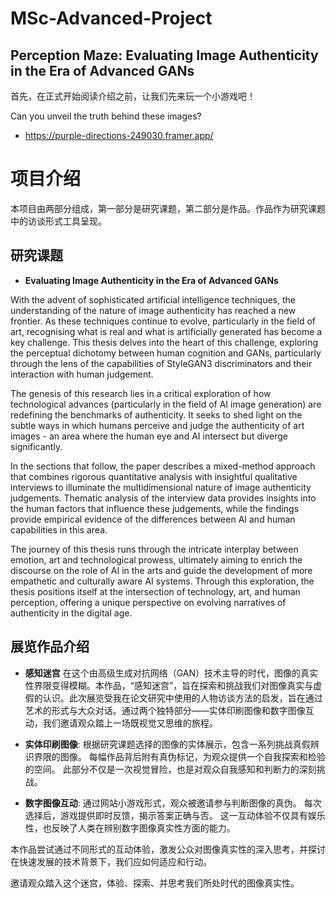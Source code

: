 # MSc-Advanced-Project
## Perception Maze: Evaluating Image Authenticity in the Era of Advanced GANs

首先，在正式开始阅读介绍之前，让我们先来玩一个小游戏吧！

Can you unveil the truth behind these images?

- https://purple-directions-249030.framer.app/

# 项目介绍

本项目由两部分组成，第一部分是研究课题，第二部分是作品。作品作为研究课题中的访谈形式工具呈现。

## 研究课题

- **Evaluating Image Authenticity in the Era of Advanced GANs**

With the advent of sophisticated artificial intelligence techniques, the understanding of the nature of image authenticity has reached a new frontier. As these techniques continue to evolve, particularly in the field of art, recognising what is real and what is artificially generated has become a key challenge. This thesis delves into the heart of this challenge, exploring the perceptual dichotomy between human cognition and GANs, particularly through the lens of the capabilities of StyleGAN3 discriminators and their interaction with human judgement.

The genesis of this research lies in a critical exploration of how technological advances (particularly in the field of AI image generation) are redefining the benchmarks of authenticity. It seeks to shed light on the subtle ways in which humans perceive and judge the authenticity of art images - an area where the human eye and AI intersect but diverge significantly.

In the sections that follow, the paper describes a mixed-method approach that combines rigorous quantitative analysis with insightful qualitative interviews to illuminate the multidimensional nature of image authenticity judgements. Thematic analysis of the interview data provides insights into the human factors that influence these judgements, while the findings provide empirical evidence of the differences between AI and human capabilities in this area.

The journey of this thesis runs through the intricate interplay between emotion, art and technological prowess, ultimately aiming to enrich the discourse on the role of AI in the arts and guide the development of more empathetic and culturally aware AI systems. Through this exploration, the thesis positions itself at the intersection of technology, art, and human perception, offering a unique perspective on evolving narratives of authenticity in the digital age.


## 展览作品介绍

- **感知迷宫**
  在这个由高级生成对抗网络（GAN）技术主导的时代，图像的真实性界限变得模糊。本作品，“感知迷宫”，旨在探索和挑战我们对图像真实与虚假的认识。此次展览受我在论文研究中使用的人物访谈方法的启发，旨在通过艺术的形式与大众对话。通过两个独特部分——实体印刷图像和数字图像互动，我们邀请观众踏上一场既视觉又思维的旅程。

-  **实体印刷图像**:
  根据研究课题选择的图像的实体展示，包含一系列挑战真假辨识界限的图像。
  每幅作品背后附有真伪标记，为观众提供一个自我探索和检验的空间。
  此部分不仅是一次视觉冒险，也是对观众自我感知和判断力的深刻挑战。

- **数字图像互动**:
  通过网站小游戏形式，观众被邀请参与判断图像的真伪。
  每次选择后，游戏提供即时反馈，揭示答案正确与否。
  这一互动体验不仅具有娱乐性，也反映了人类在辨别数字图像真实性方面的能力。


本作品尝试通过不同形式的互动体验，激发公众对图像真实性的深入思考，并探讨在快速发展的技术背景下，我们应如何适应和行动。

邀请观众踏入这个迷宫，体验、探索、并思考我们所处时代的图像真实性。




